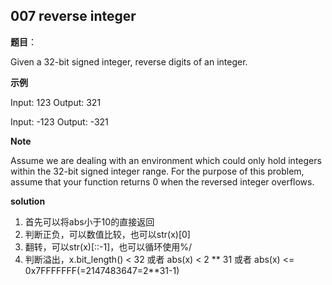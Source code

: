 ## 007 reverse integer

**题目**：

Given a 32-bit signed integer, reverse digits of an integer.


**示例**

Input: 123
Output:  321

Input: -123
Output: -321


**Note**

Assume we are dealing with an environment which could only hold integers within the 32-bit signed integer range. For the purpose of this problem, assume that your function returns 0 when the reversed integer overflows.


**solution**
1. 首先可以将abs小于10的直接返回
2. 判断正负，可以数值比较，也可以str(x)[0]
3. 翻转，可以str(x)[::-1]，也可以循环使用%/
4. 判断溢出，x.bit_length() < 32 或者 abs(x) < 2 ** 31 或者 abs(x) <= 0x7FFFFFFF(=2147483647=2**31-1)
